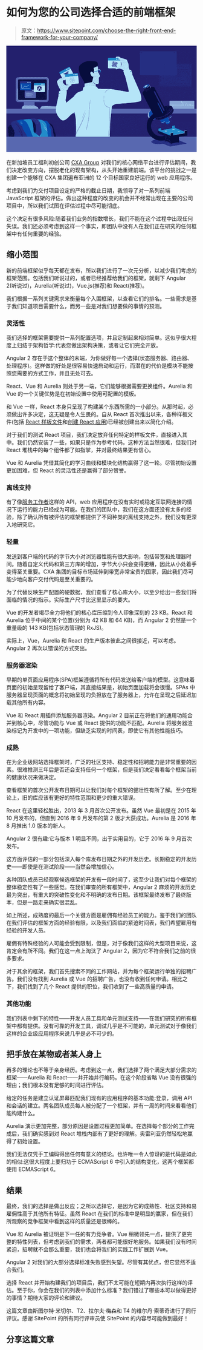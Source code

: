 # 如何为您的公司选择合适的前端框架

> 原文：<https://www.sitepoint.com/choose-the-right-front-end-framework-for-your-company/>

![A scientist in a lab, with a microscope, comparing front-end frameworks](img/132c069c7d3c32912205c8290e56e3de.png)

在新加坡员工福利初创公司 [CXA Group](https://www.cxagroup.com/) 对我们的核心网络平台进行评估期间，我们决定改变方向，摆脱老化的现有架构，从头开始重建前端。该平台的挑战之一是创建一个能够在 CXA 集团遍布亚洲的 12 个目标国家良好运行的 web 应用程序。

考虑到我们为交付项目设定的严格的截止日期，我领导了对一系列前端 JavaScript 框架的评估。做出这种程度的改变的机会并不经常出现在主要的公司项目中，所以我们试图在评估过程中尽可能彻底。

这个决定有很多风险:随着我们业务的指数增长，我们不能在这个过程中出现任何失误。我们还必须考虑到这样一个事实，即团队中没有人在我们正在研究的任何框架中有任何重要的经验。

## 缩小范围

新的前端框架似乎每天都在发布，所以我们进行了一次元分析，以减少我们考虑的框架范围。包括我们听说过的，或者已经推荐给我们的框架，就剩下 Angular 2(听说过)，Aurelia(听说过)，Vue.js(推荐)和 React(推荐)。

我们根据一系列关键需求来衡量每个入围框架，以查看它们的排名。一些需求是基于我们知道项目需要什么，而另一些是对我们想要做的事情的预测。

### 灵活性

我们选择的框架需要提供一系列配置选项，并且定制起来相对简单。这似乎很大程度上归结于架构哲学:代表您做出架构决策，或者让它们完全开放。

Angular 2 存在于这个整体的末端，为你做好每一个选择(状态服务器、路由器、处理程序)。这样做的好处是很容易快速启动和运行，而潜在的代价是模块不能按照您需要的方式工作，并且无处可去。

React、Vue 和 Aurelia 则处于另一端，它们能够根据需要更换组件。Aurelia 和 Vue 的一个关键优势是在初始设置中使用可配置的模板。

和 Vue 一样，React 本身只呈现了构建某个东西所需的一小部分。从那时起，必须做出许多决定，这无疑是令人生畏的。自从 React 首次推出以来，各种样板文件(包括 [React 样板文件](https://github.com/react-boilerplate/react-boilerplate)和[创建 React 应用](https://github.com/facebookincubator/create-react-app))已经被创建出来以简化介绍。

对于我们的测试 React 项目，我们决定放弃任何特定的样板文件，直接进入其中。我们仍然安装了一些，如果只是作为参考代码。这种方法当然很难，但我们对 React 堆栈中的每个组件都了如指掌，并对最终结果更有信心。

Vue 和 Aurelia 凭借其简化的学习曲线和模块化结构赢得了这一轮。尽管初始设置更加困难，但 React 的灵活性还是赢得了部分赞誉。

### 离线支持

有了像[服务工作者](https://www.sitepoint.com/getting-started-with-service-workers/)这样的 API，web 应用程序在没有实时或稳定互联网连接的情况下运行的能力已经成为可能。在我们的团队中，我们在这方面还没有太多的经验，除了确认所有被评估的框架都提供了不同种类的离线支持之外，我们没有更深入地研究它。

### 轻量

发送到客户端的代码的字节大小对浏览器性能有很大影响，包括带宽和处理器时间。随着自定义代码和第三方库的增加，字节大小只会变得更糟，因此从小处着手变得至关重要。CXA 集团的目标市场延伸到带宽非常宝贵的国家，因此我们尽可能少地向客户交付代码是至关重要的。

为了代替反映生产配置的硬数据，我们查看了核心库大小，以至少给出一些我们将面临的情况的指示。实际生产尺寸比这里显示的要大。

Vue 的开发者竭尽全力将他们的核心库压缩到令人印象深刻的 23 KB。React 和 Aurelia 位于中间的某个位置(分别为 42 KB 和 64 KB)，而 Angular 2 仍然是一个重量级的 143 KB(包括状态管理的 RxJS)。

实际上，Vue，Aurelia 和 React 的生产版本彼此之间很接近，可以考虑。Angular 2 再次以错误的方式突出。

### 服务器渲染

早期的单页面应用程序(SPA)框架遵循将所有代码发送给客户端的模型。这意味着页面的初始呈现留给了客户端，其直接结果是，初始页面加载将会很慢。SPAs 中服务器呈现页面的概念将初始呈现的负担放在了服务器上，允许在呈现之后延迟加载其他所有内容。

Vue 和 React 用插件添加服务器渲染。Angular 2 目前正在将他们的通用功能合并到核心中，尽管功能与 Vue 或 React 提供的功能不匹配。Aurelia 将服务器渲染标记为开发中的一项功能，但缺乏实现的时间表，即使它有其他性能技巧。

### 成熟

在为企业级网站选择框架时，广泛的社区支持、稳定性和招聘能力是非常重要的因素。很难推测三年后是否还会支持任何一个框架，但是我们决定看看每个框架当前的健康状况来做决定。

查看框架的首次公开发布日期可以让我们对每个框架的健壮性有所了解。至少在理论上，旧的库应该有更好的特性范围和更少的重大错误。

React 在这里轻松胜出，2013 年 3 月首次公开发布。虽然 Vue 最初是在 2015 年 10 月发布的，但直到 2016 年 9 月发布的第 2 版才大获成功。Aurelia 是 2016 年 8 月推出 1.0 版本的新人。

Angular 2 很有趣:它与版本 1 明显不同，出于实用目的，它于 2016 年 9 月首次发布。

这方面评估的一部分包括深入每个库发布日期之外的开发历史。长期稳定的开发历史——即使是在测试阶段——当然会增加信心。

各种团队成员已经观察候选框架的开发有一段时间了，这至少让我们对每个框架的整体稳定性有了一些感觉。在我们审查的所有框架中，Angular 2 麻烦的开发历史最为突出，有重大的突破性变化和不明确的发布日期。该框架最终发布了最终版本，但是一路走来确实很混乱。

如上所述，成熟度的最后一个关键方面是雇佣有经验员工的能力。鉴于我们的团队在我们评估的框架方面的经验有限，以及我们面临的紧迫时间表，我们希望雇用有经验的开发人员。

雇佣有特殊经验的人可能会受到限制，但是，对于像我们这样的大型项目来说，这肯定会有所不同。我们在这一点上淘汰了 Angular 2，因为它不符合我们之前的很多要求。

对于其余的框架，我们首先搜索不同的工作网站，并为每个框架运行单独的招聘广告。我们没有找到 Aurelia 或 Vue 的招聘广告，也没有收到任何申请。相比之下，我们找到了几个 React 提供的职位，我们收到了一些高质量的申请。

### 其他功能

我们列表中剩下的特性——开发人员工具和单元测试支持——在我们研究的所有框架中都有提供。没有可靠的开发工具，调试几乎是不可能的，单元测试对于像我们这样的企业级应用程序来说几乎是必不可少的。

## 把手放在某物或者某人身上

再多的理论也不等于亲身经历。考虑到这一点，我们选择了两个满足大部分需求的框架——Aurelia 和 React——并开始并行编码。在这个阶段省略 Vue 没有很强的理由；我们根本没有足够的时间进行评估。

给定的任务是建立认证屏幕匹配我们现有的应用程序的基本功能:登录，调用 API 和会话的建立。两名团队成员每人被分配了一个框架，并有一周的时间来看看他们能构建什么。

Aurelia 演示更加完整，部分原因是设置过程更加简单。在选择每个部分的工作完成后，我们确实感到对 React 堆栈内部有了更好的理解。奥雷利亚仍然轻松地赢得了初始设置。

我们无法仅凭手工编码得出任何有意义的结论。也许唯一令人惊讶的是代码是如此的相似:这很大程度上要归功于 ECMAScript 6 中引入的结构变化，这两个框架都使用 ECMAScript 6。

## 结果

最终，我们的选择是做出反应；之所以选择它，是因为它的成熟性、社区支持和易雇佣性高于其他所有特征。虽然 React 在我们的标准中是明显的赢家，但在我们所观察的竞争框架中看到这样的质量还是很棒的。

Vue 和 Aurelia 被证明是下一任的有力竞争者。Vue 稍微领先一点，提供了更完整的特性列表，但考虑到我们的需求，两者都可能很好地服务。如果我们没有时间紧迫，招聘就不会那么重要，我们也会将我们的实践工作扩展到 Vue。

Angular 2 对我们的大部分选择标准失败感到失望。尽管有其优点，但它显然不适合我们。

选择 React 并开始构建我们的项目后，我们不太可能在短期内再次执行这样的评估。至于你，你会在我们的列表中添加什么标准？我们错过了哪些本可以做得更好的事情？期待大家的评论和建议。

这篇文章由斯图尔特·米切尔、T2、拉尔夫·梅森和 T4 的维尔丹·索蒂奇进行了同行评议。感谢 SitePoint 的所有同行评审员使 SitePoint 的内容尽可能做到最好！

## 分享这篇文章